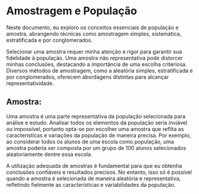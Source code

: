 <h1>Amostragem e População</h1>

<p>Neste documento, eu exploro os conceitos essenciais de população e amostra, abrangendo técnicas como amostragem simples, sistemática, estratificada e por conglomerados.</p>


<p>Selecionar uma amostra requer minha atenção e rigor para garantir sua fidelidade à população. Uma amostra não representativa pode distorcer minhas conclusões, destacando a importância de uma escolha criteriosa. Diversos métodos de amostragem, como a aleatória simples, estratificada e por conglomerados, oferecem abordagens distintas para alcançar representatividade.</p>

<h2>Amostra:</h2>

<p>Uma amostra é uma parte representativa da população selecionada para análise e estudo. Analisar todos os elementos da população seria inviável ou impossível, portanto opta-se por escolher uma amostra que reflita as características e variações da população de maneira precisa. Por exemplo, ao considerar todos os alunos de uma escola como população, uma amostra poderia ser composta por um grupo de 100 alunos selecionados aleatoriamente dentre essa escola.</p>

<p>A utilização adequada de amostras é fundamental para que eu obtenha conclusões confiáveis e resultados precisos. No entanto, isso só é possível quando a amostra é selecionada de maneira aleatória e representativa, refletindo fielmente as características e variabilidades da população.</p>
